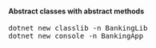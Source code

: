 <h4>Abstract classes with abstract methods</h4>

<pre>
dotnet new classlib -n BankingLib
dotnet new console -n BankingApp
</pre>

